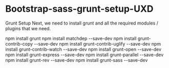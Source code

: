 # Bootstrap-sass-grunt-setup-UXD
Grunt Setup
Next, we need to install grunt and all the required modules / plugins that we need.

npm install grunt
npm install matchdep --save-dev 
npm install grunt-contrib-copy --save-dev
npm install grunt-contrib-uglify --save-dev
npm install grunt-contrib-watch --save-dev
npm install grunt-open --save-dev
npm install grunt-express --save-dev
npm install grunt-parallel --save-dev
npm install grunt-rev --save-dev
npm install grunt-sass --save-dev
